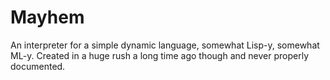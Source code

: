 # Mayhem

An interpreter for a simple dynamic language, somewhat Lisp-y, somewhat ML-y.
Created in a huge rush a long time ago though and never properly documented.

